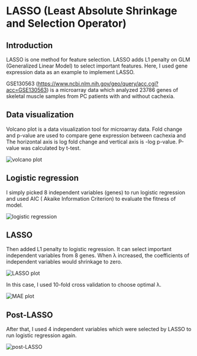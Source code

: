 # LASSO (Least Absolute Shrinkage and Selection Operator)

## Introduction

LASSO is one method for feature selection. LASSO adds L1 penalty on GLM (Generalized Linear Model) to select important features. 
Here, I used gene expression data as an example to implement LASSO.


GSE130563 (https://www.ncbi.nlm.nih.gov/geo/query/acc.cgi?acc=GSE130563) is a microarray data which analyzed 23786 genes of skeletal muscle samples from PC patients with and without cachexia.

## Data visualization

Volcano plot is a data visualization tool for microarray data. Fold change and p-value are used to compare gene expression between cachexia and 
The horizontal axis is log fold change and vertical axis is -log p-value. P-value was calculated by t-test.

![volcano plot](https://user-images.githubusercontent.com/80352910/140676210-5211e0c7-bfb6-40ff-94f0-63abd70c72ed.png)

## Logistic regression

I simply picked 8 independent variables (genes) to run logistic regression and used AIC ( Akaike Information Criterion) to evaluate the fitness of model.

![logistic regression](https://user-images.githubusercontent.com/80352910/141036895-da7e82a9-1c0c-433b-b6f3-dee7162aee9a.PNG)

## LASSO

Then added L1 penalty to logistic regression. It can select important independent variables from 8 genes. When λ increased, the coefficients of independent variables would shrinkage to zero.

![LASSO plot](https://user-images.githubusercontent.com/80352910/140690682-c1e770c7-fccc-4428-864f-f443d1e5fe24.png)

In this case, I used 10-fold cross validation to choose optimal λ.

![MAE plot](https://user-images.githubusercontent.com/80352910/140690674-d9e2d699-6f41-40b2-8b83-d0491700fca1.png)

## Post-LASSO

After that, I used 4 independent variables which were selected by LASSO to run logistic regression again. 

![post-LASSO](https://user-images.githubusercontent.com/80352910/141037921-ff84e56c-6a0b-47c9-8e97-83e568f53cd2.PNG)

